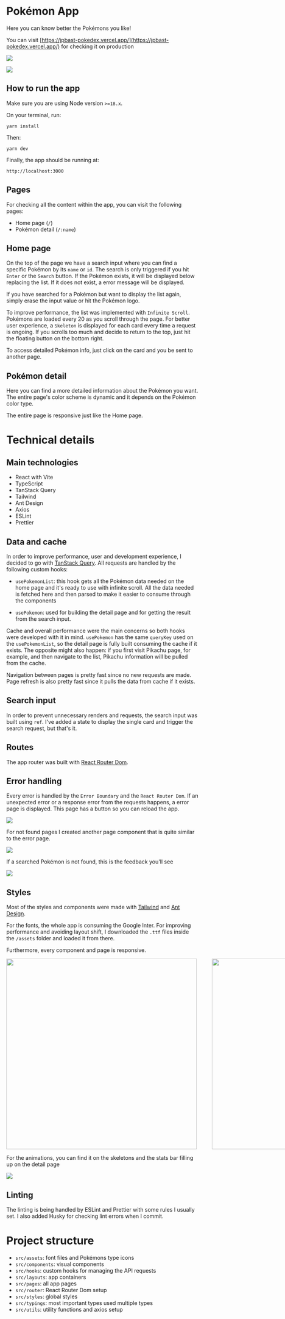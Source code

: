 # Pokémon App

Here you can know better the Pokémons you like!

You can visit [https://jpbast-pokedex.vercel.app/](https://jpbast-pokedex.vercel.app/) for checking
it on production

<p>
  <img style="flex:1" src="https://res.cloudinary.com/jpbast/image/upload/v1713997903/Personal/d84a91e7-f268-44c0-b95a-3acb35785975.png" style="width:80%" />
  </p>
  <p>
  <img style="flex:1" src="https://res.cloudinary.com/jpbast/image/upload/v1714005953/Personal/5338b74d-35e3-4566-a8ed-99712fcfdd80.png" style="width:80%" /> 
  </p>

## How to run the app

Make sure you are using Node version `>=18.x`.

On your terminal, run:

```
yarn install
```

Then:

```
yarn dev
```

Finally, the app should be running at:

```
http://localhost:3000
```

## Pages

For checking all the content within the app, you can visit the following pages:

- Home page (`/`)
- Pokémon detail (`/:name`)

## Home page

On the top of the page we have a search input where you can find a specific Pokémon by its `name` or
`id`. The search is only triggered if you hit `Enter` or the `Search` button. If the Pokémon exists,
it will be displayed below replacing the list. If it does not exist, a error message will be
displayed.

If you have searched for a Pokémon but want to display the list again, simply erase the input value
or hit the Pokémon logo.

To improve performance, the list was implemented with `Infinite Scroll`. Pokémons are loaded every
20 as you scroll through the page. For better user experience, a `Skeleton` is displayed for each
card every time a request is ongoing. If you scrolls too much and decide to return to the top, just
hit the floating button on the bottom right.

To access detailed Pokémon info, just click on the card and you be sent to another page.

## Pokémon detail

Here you can find a more detailed information about the Pokémon you want. The entire page's color
scheme is dynamic and it depends on the Pokémon color type.

The entire page is responsive just like the Home page.

# Technical details

## Main technologies

- React with Vite
- TypeScript
- TanStack Query
- Tailwind
- Ant Design
- Axios
- ESLint
- Prettier

## Data and cache

In order to improve performance, user and development experience, I decided to go with
[TanStack Query](https://tanstack.com/query/latest/docs/framework/react/overview). All requests are
handled by the following custom hooks:

- `usePokemonList`: this hook gets all the Pokémon data needed on the home page and it's ready to
  use with infinite scroll. All the data needed is fetched here and then parsed to make it easier to
  consume through the components

- `usePokemon`: used for building the detail page and for getting the result from the search input.

Cache and overall performance were the main concerns so both hooks were developed with it in mind.
`usePokemon` has the same `queryKey` used on the `usePokemonList`, so the detail page is fully built
consuming the cache if it exists. The opposite might also happen: if you first visit Pikachu page,
for example, and then navigate to the list, Pikachu information will be pulled from the cache.

Navigation between pages is pretty fast since no new requests are made. Page refresh is also pretty
fast since it pulls the data from cache if it exists.

## Search input

In order to prevent unnecessary renders and requests, the search input was built using `ref`. I've
added a state to display the single card and trigger the search request, but that's it.

## Routes

The app router was built with [React Router Dom](https://reactrouter.com/en/main).

## Error handling

Every error is handled by the `Error Boundary` and the `React Router Dom`. If an unexpected error or
a response error from the requests happens, a error page is displayed. This page has a button so you
can reload the app.

<p>
<img src="https://res.cloudinary.com/jpbast/image/upload/v1713998791/Personal/4ed8cbe3-c600-41f1-a267-99d328ec5b07.png" style="display:block">
</p>

For not found pages I created another page component that is quite similar to the error page.

<p>
<img src="https://res.cloudinary.com/jpbast/image/upload/v1713998764/Personal/0ea299a9-dfe0-4bf8-b906-7cc86850e830.png" style="display:block">
</img>
</p>

If a searched Pokémon is not found, this is the feedback you'll see

<p>
<img src="https://res.cloudinary.com/jpbast/image/upload/v1714008118/c683c150-8344-4b52-90f3-70b5cc610bf2.png" style="display:block">
</img>
</p>

## Styles

Most of the styles and components were made with [Tailwind](https://tailwindcss.com/) and
[Ant Design](https://ant.design/).

For the fonts, the whole app is consuming the Google Inter. For improving performance and avoiding
layout shift, I downloaded the `.ttf` files inside the `/assets` folder and loaded it from there.

Furthermore, every component and page is responsive.

<p style="display:flex;">
  <img src="https://res.cloudinary.com/jpbast/image/upload/v1713998917/Personal/4776eaf2-460a-4b1a-9a78-44bf0c6d489c.png" style="height:500px">
  </img>
  <img src="https://res.cloudinary.com/jpbast/image/upload/v1714000184/Personal/3ae8bb4b-12d5-427a-9af7-9cc858b27813.png" style="height:500px;margin-left:40px">
  </img>
</p>

For the animations, you can find it on the skeletons and the stats bar filling up on the detail page

<p>
<img src="https://res.cloudinary.com/jpbast/image/upload/v1714001061/Personal/c58cb9db-e809-408a-aed9-0361048400c8.png" style="display:block">
</p>

## Linting

The linting is being handled by ESLint and Prettier with some rules I usually set. I also added
Husky for checking lint errors when I commit.

# Project structure

- `src/assets`: font files and Pokémons type icons
- `src/components`: visual components
- `src/hooks`: custom hooks for managing the API requests
- `src/layouts`: app containers
- `src/pages`: all app pages
- `src/router`: React Router Dom setup
- `src/styles`: global styles
- `src/typings`: most important types used multiple types
- `src/utils`: utility functions and axios setup
